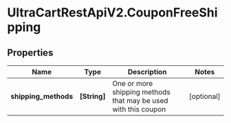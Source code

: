 # UltraCartRestApiV2.CouponFreeShipping

## Properties

Name | Type | Description | Notes
------------ | ------------- | ------------- | -------------
**shipping_methods** | **[String]** | One or more shipping methods that may be used with this coupon | [optional] 


